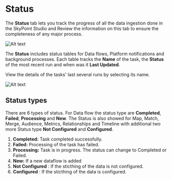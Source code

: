 # Status

The **Status** tab lets you track the progress of all the data ingestion done in the SkyPoint Studio and Review the information on this tab to ensure the completeness of any major process.

![Alt text](https://github.com/skypointcloud/platform/blob/master/docs/doc_snippets/PlatformStatus.png?raw=true)

The **Status** includes status tables for Data flows, Platform notifications and background processes. Each table tracks the **Name** of the task, the **Status** of the most recent run and when was it **Last Updated**.

View the details of the tasks' last several runs by selecting its name.

![Alt text](https://github.com/skypointcloud/platform/blob/master/docs/doc_snippets/PlatformStatusDetail.png?raw=true)

## Status types
There are 6 types of status. For Data flow the status type are **Completed**, **Failed**, **Processing** and **New**. The Status is also showed for Map, Match, Merge, Audience, Metrics, Relationships and Timeline with additional two more Status type **Not Configured** and **Configured**.

1. **Completed:** Task completed successfully.
1. **Failed:** Processing of the task has failed.
1. **Processing:** Task is in progress. The status can change to Completed or Failed.
1. **New:** If a new dataflow is added
1. **Not Configured** : If the sticthing of the data is not configured.
1. **Configured** : If the sticthing of the data is configured.
